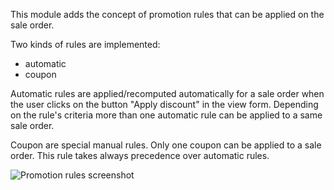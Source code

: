 This module adds the concept of promotion rules that can be applied on
the sale order.

Two kinds of rules are implemented:  
- automatic
- coupon

Automatic rules are applied/recomputed automatically for a sale order
when the user clicks on the button "Apply discount" in the view form.
Depending on the rule's criteria more than one automatic rule can be
applied to a same sale order.

Coupon are special manual rules. Only one coupon can be applied to a
sale order. This rule takes always precedence over automatic rules.

![Promotion rules screenshot](../sale_promotion_rule/static/description/promotion_rule.png)
